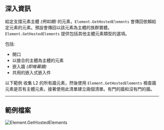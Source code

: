 ## 深入資訊
給定支撐元素主體 _(例如牆)_ 的元素，`Element.GetHostedElements` 會傳回依賴給定元素的元素。預設會傳回以該元素為主體的族群實體。`Element.GetHostedElements` 提供包括其他主體元素類型的選項。

包括:
- 開口
- 以接合的主體為主體的元素
- 嵌入牆 _(即帷幕牆)_
- 共用的嵌入式嵌入件

以下範例 收集 L2 的所有牆元素，然後使用 `Element.GetHostedElements` 檢查牆元素是否有主體元素，接著使用此清單建立兩個清單。有門的牆和沒有門的牆。
___
## 範例檔案

![Element.GetHostedElements](./Revit.Elements.Element.GetHostedElements_img.jpg)
